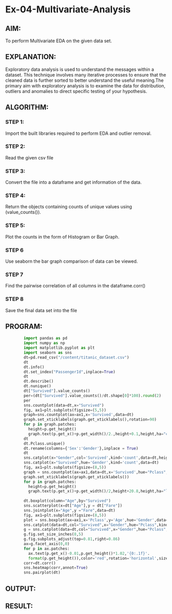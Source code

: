 # Ex-04-Multivariate-Analysis
## AIM:
To perform Multivariate EDA on the given data set.

## EXPLANATION:
Exploratory data analysis is used to understand the messages within a dataset. This technique involves many iterative processes to ensure that the cleaned data is further sorted to better understand the useful meaning.The primary aim with exploratory analysis is to examine the data for distribution, outliers and anomalies to direct specific testing of your hypothesis.

## ALGORITHM:
### STEP 1:
Import the built libraries required to perform EDA and outlier removal.

### STEP 2:
Read the given csv file

### STEP 3:
Convert the file into a dataframe and get information of the data.

### STEP 4:
Return the objects containing counts of unique values using (value_counts()).

### STEP 5:
Plot the counts in the form of Histogram or Bar Graph.

### STEP 6
Use seaborn the bar graph comparison of data can be viewed.

### STEP 7
Find the pairwise correlation of all columns in the dataframe.corr()

### STEP 8
Save the final data set into the file

## PROGRAM:
```python
        import pandas as pd
        import numpy as np
        import matplotlib.pyplot as plt
        import seaborn as sns
        dt=pd.read_csv("/content/titanic_dataset.csv")
        dt
        dt.info()
        dt.set_index("PassengerId",inplace=True)
        dt
        dt.describe()
        dt.nunique()
        dt["Survived"].value_counts()
        per=(dt["Survived"].value_counts()/dt.shape[0]*100).round(2)
        per
        sns.countplot(data=dt,x="Survived")
        fig, ax1=plt.subplots(figsize=(5,5))
        graph=sns.countplot(ax=ax1,x='Survived',data=dt)
        graph.set_xticklabels(graph.get_xticklabels(),rotation=90)
        for p in graph.patches:
          height=p.get_height()
          graph.text(p.get_x()+p.get_width()/2.,height+0.1,height,ha="center")
        dt
        dt.Pclass.unique()
        dt.rename(columns={'Sex':'Gender'},inplace = True)
        dt
        sns.catplot(x="Gender",col='Survived',kind='count',data=dt,height=5, aspect=.7)
        sns.catplot(x="Survived",hue='Gender',kind='count',data=dt)
        fig, ax1=plt.subplots(figsize=(8,5))
        graph = sns.countplot(ax=ax1,data=dt,x='Survived',hue="Pclass",palette="rainbow")
        graph.set_xticklabels(graph.get_xticklabels())
        for p in graph.patches:
          height=p.get_height()
          graph.text(p.get_x()+p.get_width()/2,height+20.8,height,ha="left")
        
        dt.boxplot(column="Age",by="Survived")
        sns.scatterplot(x=dt["Age"],y = dt["Fare"])
        sns.jointplot(x="Age",y ="Fare",data=dt)
        fig, ax1=plt.subplots(figsize=(8,5))
        plot = sns.boxplot(ax=ax1,x='Pclass',y='Age',hue='Gender',data=dt)
        sns.catplot(data=dt,col="Survived",x="Gender",hue="Pclass",kind="count")
        g = sns.catplot(data=dt,col="Survived",x="Gender",hue="Pclass",kind"count",legend=True)
        g.fig.set_size_inches(8,5)
        g.fig.subplots_adjust(top=0.81,right=0.86)
        ax=g.facet_axis(0,0)
        for p in ax.patches:
          ax.text(p.get_x()-0.01,p.get_height()*1.02,'{0:.1f}'.
          format(p.get_height()),color='red',rotation='horizontal',size='small')
        corr=dt.corr()
        sns.heatmap(corr,annot=True)
        sns.pairplot(dt)
```

## OUTPUT:

## RESULT:
